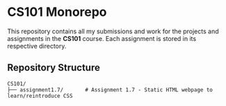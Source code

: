 # CS101 Monorepo

This repository contains all my submissions and work for the projects and assignments in the **CS101** course. Each assignment is stored in its respective directory.

## Repository Structure

```plaintext
CS101/
├── assignment1.7/       # Assignment 1.7 - Static HTML webpage to learn/reintroduce CSS
